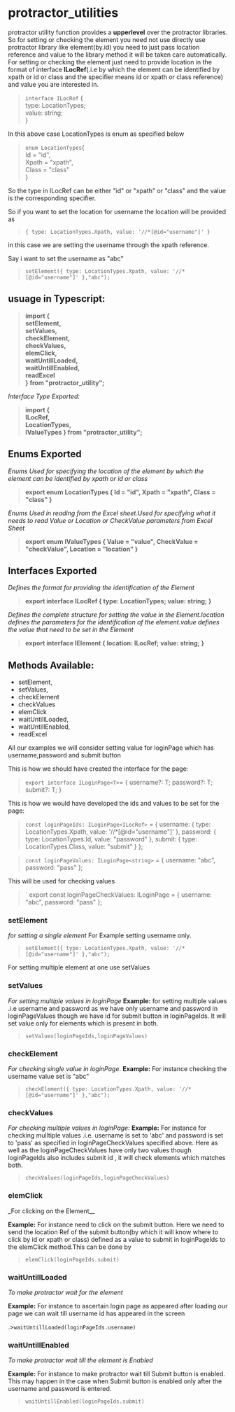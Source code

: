 # protractor_utilities

protractor utility function provides a **upperlevel** over the protractor libraries.
So for setting or checking the element you need not use directly use protractor library like element(by.id)
you need to just pass location reference and value to the library method it will be
taken care automatically.
For setting or checking the element just need to provide location in the format of interface **ILocRef**(.i.e by which the
element can be identified by xpath or id or class and the specifier means id or xpath or class reference)
and value you are interested in.

> `interface ILocRef` {  
> type: LocationTypes;  
> value: string;  
> }  

In this above case LocationTypes is enum as specified below

> `enum LocationTypes`{  
> Id = "id",  
> Xpath = "xpath",  
> Class = "class"  
> }  

So the type in ILocRef can be either "id" or "xpath" or "class"
and the value is the corresponding specifier.

So if you want to set the location for username the location will be provided
as

> `{ type: LocationTypes.Xpath, value: '//*[@id="username"]' }`

in this case we are setting the username through the xpath reference.

Say i want to set the username as "abc"

> `setElement({ type: LocationTypes.Xpath, value: '//*[@id="username"]' },"abc");`

## usuage in Typescript:

> **import {  
> setElement,  
> setValues,  
> checkElement,  
> checkValues,  
> elemClick,  
> waitUntillLoaded,  
> waitUntillEnabled,  
> readExcel  
> } from "protractor_utility";**  

_Interface Type Exported:_

> **import {  
    ILocRef,  
    LocationTypes,  
    IValueTypes } from "protractor_utility";**  

## Enums Exported

_Enums Used for specifying the location of the element by which the
element can be identified by xpath or id or class_

> **export enum LocationTypes {
> Id = "id",
> Xpath = "xpath",
> Class = "class"
> }**

_Enums Used in reading from the Excel sheet.Used for
specifying what it needs to read Value or Location or
CheckValue parameters from Excel Sheet_

> **export enum IValueTypes {
> Value = "value",
> CheckValue = "checkValue",
> Location = "location"
> }**

## Interfaces Exported

_Defines the format for providing the identification
of the Element_

> **export interface ILocRef {
> type: LocationTypes;
> value: string;
> }**

_Defines the complete structure for setting the value in the
Element.location defines the parameters for the identification of the
element.value defines the value that need to be set in the Element_

> **export interface IElement {
> location: ILocRef;
> value: string;
> }**

## Methods Available:

- setElement,
- setValues,
- checkElement
- checkValues
- elemClick
- waitUntillLoaded,
- waitUntillEnabled,
- readExcel

All our examples we will consider setting value for loginPage
which has username,password and submit button

This is how we should have created the interface for the page:

> `export interface ILoginPage<T>`= {
> username?: T;
> password?: T;
> submit?: T;
> }

This is how we would have developed the ids and values to be set for the page:

> `const loginPageIds: ILoginPage<ILocRef>` = {
> username: { type: LocationTypes.Xpath, value: '//\*[@id="username"]' },
> password: { type: LocationTypes.Id, value: "password" },
> submit: { type: LocationTypes.Class, value: "submit" }
> };

> `const loginPageValues: ILoginPage<string>` = {
> username: "abc",
> password: "pass"
> };

This will be used for checking values

> ` export const loginPageCheckValues: ILoginPage<string> = {
> username: "abc",
> password: "pass"
> };

### setElement

_for setting a single element_
For Example setting username only.

> `setElement({ type: LocationTypes.Xpath, value: '//*[@id="username"]' },"abc");`

For setting multiple element at one use setValues

### setValues

_For setting multiple values in loginPage_
**Example:** for setting multiple values .i.e username and password
as we have only username and password in loginPageValues though we have
id for submit button in loginPageIds.
It will set value only for elements which is present in both.

> `setValues(loginPageIds,loginPageValues)`

### checkElement

_For checking single value in loginPage_.
**Example:** For instance checking the username value set is "abc"

> `checkElement({ type: LocationTypes.Xpath, value: '//*[@id="username"]' },"abc");`

### checkValues

_For checking multiple values in loginPage:_
**Example:** For instance for checking mulltiple values .i.e. username is set to 'abc' and password is set to 'pass' as specified in loginPageCheckValues specified above.
Here as well as the loginPageCheckValues have only two values though loginPageIds
also includes submit id , it will check elements which matches both.

> `checkValues(loginPageIds,loginPageCheckValues)`

### elemClick

\_For clicking on the Element\_\_

**Example:** For instance need to click on the submit button.
Here we need to send the location Ref of the submit button(by which it will know where to click by id or xpath or class) defined as a value to submit in loginPageIds to the elemClick
method.This can be done by

> `elemClick(loginPageIds.submit)`

### waitUntillLoaded

_To make protractor wait for the element_

**Example:** For instance to ascertain login page as appeared after loading our page
we can wait till username id has appeared in the screen

.>`waitUntillLoaded(loginPageIds.username)`

### waitUntillEnabled

_To make protractor wait till the element is Enabled_

**Example:** For instance to make protractor wait till Submit button is enabled.
This may happen in the case when Submit button is enabled only after the username and password is entered.

> `waitUntillEnabled(loginPageIds.submit)`
